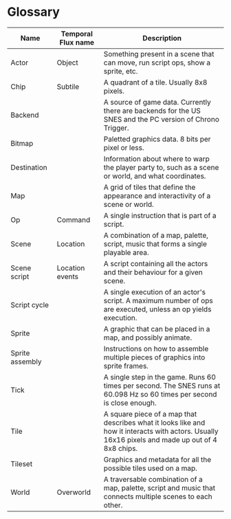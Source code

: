 # Glossary

| Name            | Temporal Flux name | Description                                                                                                                                      |
|-----------------|--------------------|--------------------------------------------------------------------------------------------------------------------------------------------------|
| Actor           | Object             | Something present in a scene that can move, run script ops, show a sprite, etc.                                                                  |
| Chip            | Subtile            | A quadrant of a tile. Usually 8x8 pixels.                                                                                                        |
| Backend         |                    | A source of game data. Currently there are backends for the US SNES and the PC version of Chrono Trigger.                                        |
| Bitmap          |                    | Paletted graphics data. 8 bits per pixel or less.                                                                                                |
| Destination     |                    | Information about where to warp the player party to, such as a scene or world, and what coordinates.                                             |
| Map             |                    | A grid of tiles that define the appearance and interactivity of a scene or world.                                                                |
| Op              | Command            | A single instruction that is part of a script.                                                                                                   |
| Scene           | Location           | A combination of a map, palette, script, music that forms a single playable area.                                                                |
| Scene script    | Location events    | A script containing all the actors and their behaviour for a given scene.                                                                        |
| Script cycle    |                    | A single execution of an actor's script. A maximum number of ops are executed, unless an op yields execution.                                    |
| Sprite          |                    | A graphic that can be placed in a map, and possibly animate.                                                                                     |
| Sprite assembly |                    | Instructions on how to assemble multiple pieces of graphics into sprite frames.                                                                  |
| Tick            |                    | A single step in the game. Runs 60 times per second. The SNES runs at 60.098 Hz so 60 times per second is close enough.                          |
| Tile            |                    | A square piece of a map that describes what it looks like and how it interacts with actors. Usually 16x16 pixels and made up out of 4 8x8 chips. |
| Tileset         |                    | Graphics and metadata for all the possible tiles used on a map.                                                                                  |
| World           | Overworld          | A traversable combination of a map, palette, script and music that connects multiple scenes to each other.                                       |
